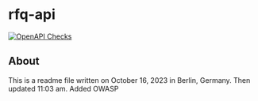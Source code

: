 # rfq-api

[![OpenAPI Checks](https://github.com/JeremyEastburn/rfq-api/actions/workflows/actions.yml/badge.svg)](https://github.com/JeremyEastburn/rfq-api/actions/workflows/actions.yml)

## About
This is a readme file written on October 16, 2023 in Berlin, Germany.
Then updated 11:03 am.
Added OWASP